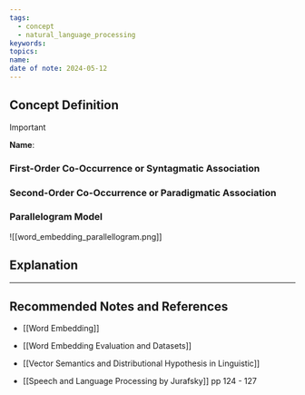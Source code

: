```yaml
---
tags:
  - concept
  - natural_language_processing
keywords: 
topics: 
name: 
date of note: 2024-05-12
---
```


## Concept Definition

>[!important]
>**Name**: 



### First-Order Co-Occurrence or Syntagmatic Association




### Second-Order Co-Occurrence or Paradigmatic Association




### Parallelogram Model


![[word_embedding_parallellogram.png]]



## Explanation





-----------
##  Recommended Notes and References


- [[Word Embedding]]
- [[Word Embedding Evaluation and Datasets]]
- [[Vector Semantics and Distributional Hypothesis in Linguistic]]

- [[Speech and Language Processing by Jurafsky]] pp 124 - 127